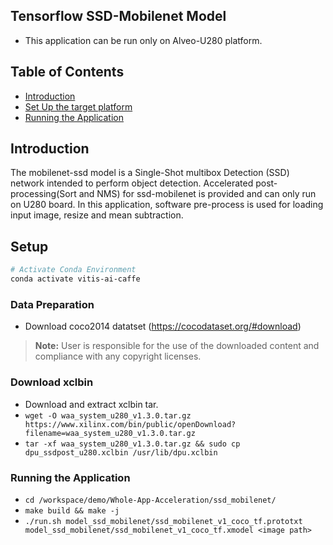 ## Tensorflow SSD-Mobilenet Model
* This application can be run only on Alveo-U280 platform.

## Table of Contents

- [Introduction](#Introduction)
- [Set Up the target platform](#Setup)
- [Running the Application](#Running-the-Application)

## Introduction
The mobilenet-ssd model is a Single-Shot multibox Detection (SSD) network intended to perform object detection. Accelerated post-processing(Sort and NMS) for ssd-mobilenet is provided and can only run on U280 board. In this application, software pre-process is used for loading input image, resize and mean subtraction.

## Setup
```sh
# Activate Conda Environment
conda activate vitis-ai-caffe
```

### Data Preparation
- Download coco2014 datatset (https://cocodataset.org/#download)
> **Note:** User is responsible for the use of the downloaded content and compliance with any copyright licenses.

### Download xclbin
- Download and extract xclbin tar. 
- `wget -O waa_system_u280_v1.3.0.tar.gz https://www.xilinx.com/bin/public/openDownload?filename=waa_system_u280_v1.3.0.tar.gz`
- `tar -xf waa_system_u280_v1.3.0.tar.gz && sudo cp dpu_ssdpost_u280.xclbin /usr/lib/dpu.xclbin`


### Running the Application
- `cd /workspace/demo/Whole-App-Acceleration/ssd_mobilenet/`
- `make build && make -j`
- `./run.sh model_ssd_mobilenet/ssd_mobilenet_v1_coco_tf.prototxt model_ssd_mobilenet/ssd_mobilenet_v1_coco_tf.xmodel <image path>`
